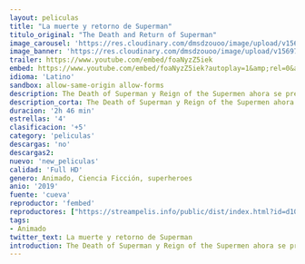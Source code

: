 ```yaml
---
layout: peliculas
title: "La muerte y retorno de Superman"
titulo_original: "The Death and Return of Superman"
image_carousel: 'https://res.cloudinary.com/dmsdzouoo/image/upload/v1569795178/Deathh-min_inwmir.jpg'
image_banner: 'https://res.cloudinary.com/dmsdzouoo/image/upload/v1569795176/The-Death-And-Return-Of-Superman-Blu-Ray-min_i56yf0.jpg'
trailer: https://www.youtube.com/embed/foaNyzZ5iek
embed: https://www.youtube.com/embed/foaNyzZ5iek?autoplay=1&amp;rel=0&amp;hd=1&border=0&wmode=opaque&enablejsapi=1&modestbranding=1&controls=1&showinfo=0
idioma: 'Latino'
sandbox: allow-same-origin allow-forms
description: The Death of Superman y Reign of the Supermen ahora se presentan como una característica animada íntegra e íntegra de más de dos horas. Sea testigo de la batalla sin límites entre la Liga de la Justicia y una fuerza alienígena imparable conocida solo como Doomsday, una batalla que solo Superman puede terminar y cambiará para siempre la cara de Metrópolis.
description_corta: The Death of Superman y Reign of the Supermen ahora se presentan como una característica animada íntegra e íntegra de más de dos horas. Sea testigo de la batalla sin límites entre la Liga de la Justicia y una fuerza alienígena imparable conocida solo como Doomsday
duracion: '2h 46 min'
estrellas: '4'
clasificacion: '+5'
category: 'peliculas'
descargas: 'no'
descargas2:
nuevo: 'new_peliculas'
calidad: 'Full HD'
genero: Animado, Ciencia Ficción, superheroes
anio: '2019'
fuente: 'cueva'
reproductor: 'fembed'
reproductores: ["https://streampelis.info/public/dist/index.html?id=d107f47dc810625e1c09947ecb918558","https://www.zembed.to/public/dist/asteroid.html?id=4c6d3e71bf9b8c0cd9e5593a6817472f&title=The%20Death%20and%20Return%20of%20Superman","https://api.cuevana3.io/stream/index.php?file=ek5lbm9xYWNrS0xYMTZLa2xNbkdvY3ZTb3BtZng4TGp6ZFpobGFMUGtOVFYySmlocU5XTzJkRE1tcHFuajVPb2w1eGphMkhEMGVQWDA2S21ZY1hRNEpQWHAyTmtrcFdtbVpkcGtYK2p0ZEtzcDJHZm81WT0","https://api.cuevana3.io/rr/gd.php?h=ek5lbm9xYWNrS0xJMVp5b21KREk0dFBLbjVkaHhkRGdrOG1jbnBpUnhhS1Z0M1ozb3BtbjJLMlVxNktxbHRhMDE5V1hhV3UwcEx5MTFYcDRsYmFXeGFxU3FadVkyUT09","https://gdriveplayer.co/embed2.php?link=jKQfrgAoiUzffiZXdVacwANJQNadOZh3AJ7sETqK9ignrTl7VxOsisIkgViptZF8Dc4d4qh%252BqKtDmlQRkq6Cs7UaBU3F38IfkKPHA6QOfs7TopP7Vd0zyfLGuQf%252FMbGLhkv8O1JZ51W04EBAht6dEA%252FJtL8JbA7BbL2MDa09y0WvvhF9uXJEOyjNyg6oh7D%252BetD3BbvQEqRRldzxmfr%252FXt","https://gdriveplayer.co/embed2.php?link=eDV7%252FDHy%252BxNOFNxragb%252BzATynl8tuyh7i5NM7iIqe0q0Srqztfw0qVPbDeVXyo2V7gvYp1vBWxxuQhkHvjPYCBl2nrqAqtKW%252FGGE9LcVhit0lG63KiGW6oi9wtv7dRzu9hV9YTTpLyAdZlEKT9V2vv4c3z%252FTQoojsEVvSeePvmKnJ1tiRbIr1ZSaa3TE4ltHT2f98367CCRoQgFBDf7mgtsL%252FDGtnFiuorVJBo%252BC6cEg%253D%253D"]
tags:
- Animado
twitter_text: La muerte y retorno de Superman
introduction: The Death of Superman y Reign of the Supermen ahora se presentan como una característica animada íntegra e íntegra de más de dos horas. Sea testigo de la batalla sin límites entre la Liga de la Justicia y una fuerza alienígena imparable conocida solo como Doomsday
---
```



 








